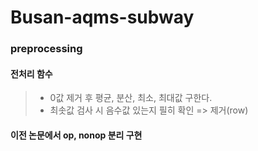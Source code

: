 # Busan-aqms-subway
### preprocessing
#### 전처리 함수
> - 0값 제거 후 평균, 분산, 최소, 최대값 구한다.
> - 최솟값 검사 시 음수값 있는지 필히 확인 => 제거(row)


#### 이전 논문에서 op, nonop 분리 구현 
